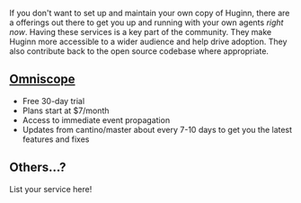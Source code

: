 If you don't want to set up and maintain your own copy of Huginn, there are a offerings out there to get you up and running with your own agents *right now*. Having these services is a key part of the community. They make Huginn more accessible to a wider audience and help drive adoption. They also contribute back to the open source codebase where appropriate. 

## [Omniscope](http://bit.ly/1ZaNdaK)
- Free 30-day trial
- Plans start at $7/month
- Access to immediate event propagation
- Updates from cantino/master about every 7-10 days to get you the latest features and fixes

## Others...?
List your service here!